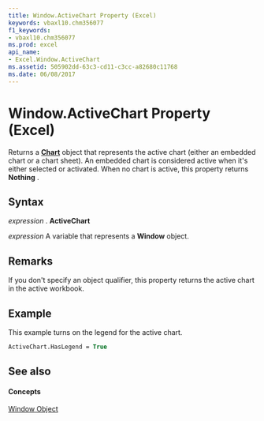 ```yaml
---
title: Window.ActiveChart Property (Excel)
keywords: vbaxl10.chm356077
f1_keywords:
- vbaxl10.chm356077
ms.prod: excel
api_name:
- Excel.Window.ActiveChart
ms.assetid: 505902dd-63c3-cd11-c3cc-a82680c11768
ms.date: 06/08/2017
---
```



# Window.ActiveChart Property (Excel)

Returns a  **[Chart](Excel.Chart(object).md)** object that represents the active chart (either an embedded chart or a chart sheet). An embedded chart is considered active when it's either selected or activated. When no chart is active, this property returns **Nothing** .


## Syntax

 _expression_ . **ActiveChart**

 _expression_ A variable that represents a **Window** object.


## Remarks

If you don't specify an object qualifier, this property returns the active chart in the active workbook.


## Example

This example turns on the legend for the active chart.


```vb
ActiveChart.HasLegend = True
```


## See also


#### Concepts


[Window Object](Excel.Window.md)

